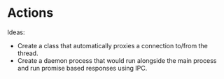 # Actions

Ideas:

* Create a class that automatically proxies a connection to/from the thread.
* Create a daemon process that would run alongside the main process and run promise based responses using IPC.
